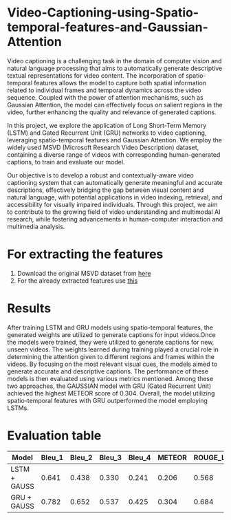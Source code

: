 # Video-Captioning-using-Spatio-temporal-features-and-Gaussian-Attention

Video captioning is a challenging task in the domain of computer vision and natural language processing that aims to automatically generate descriptive textual representations for video content. The incorporation of spatio-temporal features allows the model to capture both spatial information related to individual frames and temporal dynamics across the video sequence. Coupled with the power of attention mechanisms, such as Gaussian Attention, the model can effectively focus on salient regions in the video, further enhancing the quality and relevance of generated captions.

In this project, we explore the application of Long Short-Term Memory (LSTM) and Gated Recurrent Unit (GRU) networks to video captioning, leveraging spatio-temporal features and Gaussian Attention. We employ the widely used MSVD (Microsoft Research Video Description) dataset, containing a diverse range of videos with corresponding human-generated captions, to train and evaluate our model.

Our objective is to develop a robust and contextually-aware video captioning system that can automatically generate meaningful and accurate descriptions, effectively bridging the gap between visual content and natural language, with potential applications in video indexing, retrieval, and accessibility for visually impaired individuals. Through this project, we aim to contribute to the growing field of video understanding and multimodal AI research, while fostering advancements in human-computer interaction and multimedia analysis.

# For extracting the features
1) Download the original MSVD dataset from [here](https://www.cs.utexas.edu/users/ml/clamp/videoDescription/)
2) For the already extracted features use [this](https://drive.google.com/drive/folders/1qhRJg4d-5bRVM-F_fkoZBmHjSY1fjEBe?usp=sharing)

# Results
After training LSTM and GRU models using spatio-temporal features, the generated weights are utilized to generate captions for input videos.Once the models were trained, they were utilized to generate captions for new, unseen videos. The weights learned during training played a crucial role in determining the attention given to different regions and frames within the videos. By focusing on the most relevant visual cues, the models aimed to generate accurate and descriptive captions. The performance of these models is then evaluated using various metrics mentioned. Among these two approaches, the GAUSSIAN model with GRU (Gated Recurrent Unit) achieved the highest METEOR score of 0.304. Overall, the model utilizing spatio-temporal features with GRU outperformed the model employing LSTMs.

# Evaluation table

| Model         | Bleu_1  | Bleu_2  | Bleu_3  | Bleu_4  | METEOR  | ROUGE_L  | CIDEr  |
|---------------|---------|---------|---------|---------|---------|----------|--------|
| LSTM + GAUSS  | 0.641   | 0.438   | 0.330   | 0.241   | 0.206   | 0.568    | 0.302  |
| GRU + GAUSS   | 0.782   | 0.652   | 0.537   | 0.425   | 0.304   | 0.684    | 0.647  |



